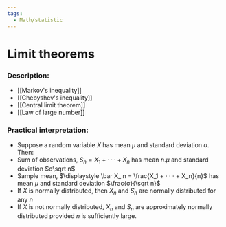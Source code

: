```yaml
---
tags:
  - Math/statistic
---
```

# Limit theorems
### Description:
- [[Markov's inequality]]
- [[Chebyshev's inequality]]
- [[Central limit theorem]]
- [[Law of large number]]
### Practical interpretation:
- Suppose a random variable $X$ has mean $μ$ and standard deviation $σ$. Then:
- Sum of observations, $S_n = X_1 + · · · + X_n$ has mean $n.μ$ and standard deviation $σ\sqrt n$
- Sample mean, $\displaystyle \bar X_ n = \frac{X_1 + · · · + X_n}{n}$  has mean $μ$ and standard deviation $\frac{σ}{\sqrt n}$  
- If $X$ is normally distributed, then $X_n$ and $S_n$ are normally distributed for any $n$
- If $X$ is not normally distributed, $X_n$ and $S_n$ are approximately normally distributed provided $n$ is sufficiently large.  

